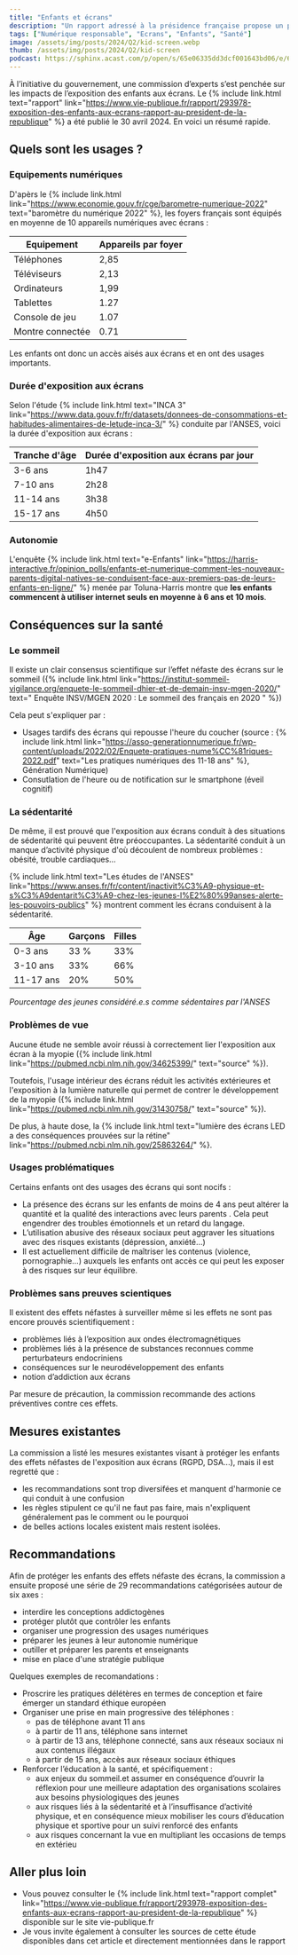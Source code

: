 ```yaml
---
title: "Enfants et écrans"
description: "Un rapport adressé à la présidence française propose un point complet sur les effets des écrans sur les enfants."
tags: ["Numérique responsable", "Ecrans", "Enfants", "Santé"]
image: /assets/img/posts/2024/Q2/kid-screen.webp
thumb: /assets/img/posts/2024/Q2/kid-screen
podcast: https://sphinx.acast.com/p/open/s/65e06335dd3dcf001643bd06/e/6638d396d8d5c700123b50a5/media.mp3
---
```

À l’initiative du gouvernement, une commission d’experts s’est penchée sur les impacts de l’exposition des enfants aux écrans. Le {% include link.html text="rapport" link="https://www.vie-publique.fr/rapport/293978-exposition-des-enfants-aux-ecrans-rapport-au-president-de-la-republique" %}  a été publié le 30 avril 2024. En voici un résumé rapide.

## Quels sont les usages ?

### Equipements numériques
D'apèrs le {% include link.html link="https://www.economie.gouv.fr/cge/barometre-numerique-2022" text="baromètre du numérique 2022" %}, les foyers français sont équipés en moyenne de 10 appareils numériques avec écrans :

| Equipement       | Appareils par foyer |
|------------------|------|
| Téléphones       | 2,85 |
| Téléviseurs      | 2,13 |
| Ordinateurs      | 1,99 |
| Tablettes        | 1.27 |
| Console de jeu   | 1.07 |
| Montre connectée | 0.71 |

Les enfants ont donc un accès aisés aux écrans et en ont des usages importants. 

### Durée d'exposition aux écrans
Selon l'étude {% include link.html text="INCA 3" link="https://www.data.gouv.fr/fr/datasets/donnees-de-consommations-et-habitudes-alimentaires-de-letude-inca-3/" %} conduite par l'ANSES, voici la durée d'exposition aux écrans :

| Tranche d'âge | Durée d'exposition aux écrans par jour |
|---------------|------|
| 3-6 ans       | 1h47 |
| 7-10 ans      | 2h28 |
| 11-14 ans     | 3h38 |
| 15-17 ans     | 4h50 |

### Autonomie

L'enquête {% include link.html text="e-Enfants" link="https://harris-interactive.fr/opinion_polls/enfants-et-numerique-comment-les-nouveaux-parents-digital-natives-se-conduisent-face-aux-premiers-pas-de-leurs-enfants-en-ligne/" %} menée par Toluna-Harris montre que **les enfants commencent à utiliser internet seuls en moyenne à 6 ans et 10 mois**.

## Conséquences sur la santé 

### Le sommeil

Il existe un clair consensus scientifique sur l’effet néfaste des écrans sur le sommeil ({% include link.html link="https://institut-sommeil-vigilance.org/enquete-le-sommeil-dhier-et-de-demain-insv-mgen-2020/" text="
Enquête INSV/MGEN 2020 : Le sommeil des français en 2020
" %})

Cela peut s'expliquer par :
- Usages tardifs des écrans qui repousse l'heure du coucher (source : {% include link.html link="https://asso-generationnumerique.fr/wp-content/uploads/2022/02/Enquete-pratiques-nume%CC%81riques-2022.pdf" text="Les pratiques numériques des 11-18 ans" %}, Génération Numérique)
- Consutlation de l'heure ou de notification sur le smartphone (éveil cognitif)

### La sédentarité

De même, il est prouvé que l'exposition aux écrans conduit à des situations de sédentarité qui peuvent être préoccupantes. La sédentarité conduit à un manque d’activité physique d'où découlent de nombreux problèmes : obésité, trouble cardiaques…

{% include link.html text="Les études de l'ANSES" link="https://www.anses.fr/fr/content/inactivit%C3%A9-physique-et-s%C3%A9dentarit%C3%A9-chez-les-jeunes-l%E2%80%99anses-alerte-les-pouvoirs-publics" %} montrent comment les écrans conduisent à la sédentarité.

| Âge | Garçons | Filles |
|-----|---------|--------|
| 0-3 ans | 33 % | 33% |
| 3-10 ans | 33% | 66% |
| 11-17 ans | 20% | 50% |

*Pourcentage des jeunes considéré.e.s comme sédentaires par l'ANSES*

### Problèmes de vue

Aucune étude ne semble avoir réussi à correctement lier l'exposition aux écran à la myopie ({% include link.html link="https://pubmed.ncbi.nlm.nih.gov/34625399/" text="source" %}). 

Toutefois, l'usage intérieur des écrans réduit les activités extérieures et l'exposition à la lumière naturelle qui permet de contrer le développement de la myopie ({% include link.html link="https://pubmed.ncbi.nlm.nih.gov/31430758/" text="source" %}).

De plus, à haute dose, la {% include link.html text="lumière des écrans LED a des conséquences prouvées sur la rétine" link="https://pubmed.ncbi.nlm.nih.gov/25863264/" %}.

### Usages problématiques

Certains enfants ont des usages des écrans qui sont nocifs :
- La présence des écrans sur les enfants de moins de 4 ans peut altérer la quantité et la qualité des interactions avec leurs parents . Cela peut engendrer des troubles émotionnels et un retard du langage.
- L’utilisation abusive des réseaux sociaux  peut aggraver les situations avec des risques existants (dépression, anxiété…)
- Il est actuellement difficile de maîtriser les contenus (violence, pornographie…) auxquels les enfants ont accès ce qui peut les exposer  à des risques sur leur équilibre.

### Problèmes sans preuves scientiques

Il existent des effets néfastes à surveiller même si les effets ne sont pas encore prouvés scientifiquement : 
- problèmes liés à l’exposition aux ondes électromagnétiques
- problèmes liés à la présence de substances reconnues comme perturbateurs endocriniens
- conséquences sur le neurodéveloppement des enfants
- notion d’addiction aux écrans

Par mesure de précaution, la commission recommande des actions préventives contre ces effets.

## Mesures existantes

La commission a listé les mesures existantes visant à protéger les enfants des effets néfastes de l'exposition aux écrans (RGPD, DSA...), mais il est regretté que :
- les recommandations sont trop diversifées et manquent d'harmonie ce qui conduit à une confusion
- les règles stipulent ce qu'il ne faut pas faire, mais n'expliquent généralement pas le comment ou le pourquoi
- de belles actions locales existent mais restent isolées.

## Recommandations

Afin de protéger les enfants des effets néfaste des écrans, la commission a ensuite proposé une série de 29 recommandations catégorisées autour de six axes :
- interdire les conceptions addictogènes
- protéger plutôt que contrôler les enfants
- organiser une progression des usages numériques
- préparer les jeunes à leur autonomie numérique
- outiller et préparer les parents et enseignants
- mise en place d'une stratégie publique

Quelques exemples de recomandations :
- Proscrire les pratiques délétères en termes de conception et faire émerger un standard éthique
européen
- Organiser une prise en main progressive des téléphones :
  - pas de téléphone avant 11 ans
  - à partir de 11 ans, téléphone sans internet
  - à partir de 13 ans, téléphone connecté, sans aux réseaux sociaux ni aux contenus illégaux
  - à partir de 15 ans, accès aux réseaux sociaux éthiques
- Renforcer l’éducation à la santé, et spécifiquement :
  - aux enjeux du sommeil.et assumer en conséquence d’ouvrir la réflexion pour une meilleure
adaptation des organisations scolaires aux besoins physiologiques des jeunes
  - aux risques liés à la sédentarité et à l’insuffisance d’activité physique, et en conséquence mieux
mobiliser les cours d’éducation physique et sportive pour un suivi renforcé des enfants
  - aux risques concernant la vue en multipliant les occasions de temps en extérieu

## Aller plus loin

- Vous pouvez consulter le {% include link.html text="rapport complet" link="https://www.vie-publique.fr/rapport/293978-exposition-des-enfants-aux-ecrans-rapport-au-president-de-la-republique" %} disponible sur le site vie-publique.fr
- Je vous invite également à consulter les sources de cette étude disponibles dans cet article et directement mentionnées dans le rapport


